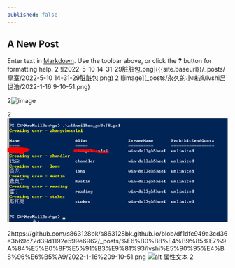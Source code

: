 ```yaml
---
published: false
---
```

## A New Post

Enter text in [Markdown](http://daringfireball.net/projects/markdown/). Use the toolbar above, or click the **?** button for formatting help.
2   ![2022-5-10 14-31-29脏脏包.png]({{site.baseurl}}/_posts/皇室/2022-5-10 14-31-29脏脏包.png)
2
![image](_posts/永久的小味道/lvshi吕世浩/2022-1-16 9-10-51.png)

2![image]( https://github.com/s863128bk/s863128bk.github.io/blob/df1dfc949a3cd36e3b69c72d39d1192e599e6962/_posts/%E6%B0%B8%E4%B9%85%E7%9A%84%E5%B0%8F%E5%91%B3%E9%81%93/lvshi%E5%90%95%E4%B8%96%E6%B5%A9/2022-1-16%209-10-51.png)

2![image]( https://github.com/lexsaints/powershell/blob/master/IMG/ps2.png)

2https://github.com/s863128bk/s863128bk.github.io/blob/df1dfc949a3cd36e3b69c72d39d1192e599e6962/_posts/%E6%B0%B8%E4%B9%85%E7%9A%84%E5%B0%8F%E5%91%B3%E9%81%93/lvshi%E5%90%95%E4%B8%96%E6%B5%A9/2022-1-16%209-10-51.png
![alt 属性文本](https://github.com/s863128bk/s863128bk.github.io/blob/df1dfc949a3cd36e3b69c72d39d1192e599e6962/_posts/%E6%B0%B8%E4%B9%85%E7%9A%84%E5%B0%8F%E5%91%B3%E9%81%93/lvshi%E5%90%95%E4%B8%96%E6%B5%A9/2022-1-16%209-10-51.png)
2
